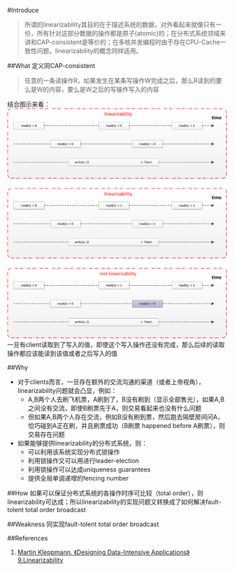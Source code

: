 #Introduce
> 所谓的linearizability其目的在于描述系统的数据，对外看起来就像只有一份，所有针对这部分数据的操作都是原子(atomic)的；在分布式系统领域来讲和CAP-consistent是等价的；在多核并发编程时由于存在CPU-Cache一致性问题，linearizability的概念同样适用。

##What
定义同CAP-consistent

> 任意的一条读操作R，如果发生在某条写操作W完成之后，那么R读到的要么是W的内容，要么是W之后的写操作写入的内容


结合图示来看：
![Alt text](https://github.com/1Feng/learn-distributed-systems/blob/master/theory/consistency/linearizability/images/linearizability.png)
一旦有client读取到了写入的值，即使这个写入操作还没有完成，那么后续的读取操作都应该能读到该值或者之后写入的值


##Why
- 对于clients而言，一旦存在额外的交流沟通的渠道（或者上帝视角），linearizability问题就会凸显，例如：
  - A,B两个人去刷飞机票，A刷到了，B没有刷到（显示全部售光），如果A,B之间没有交流，即使B刷票先于A，则交易看起来也没有什么问题
  - 但如果A,B两个人存在交流，例如B没有刷到票，然后跑去隔壁房间问A，恰巧碰到A正在刷，并且刷票成功（B刷票 happened before A刷票），则交易存在问题
- 如果能够提供linearizability的分布式系统，则：
  - 可以利用该系统实现分布式锁操作
  - 利用锁操作又可以用进行leader-election
  - 利用锁操作可以达成uniqueness guarantees
  - 提供全局单调递增的fencing number

##How
如果可以保证分布式系统的各操作时序可比较（total order），则linearizability可达成；所以linearizability的实现问题又转换成了如何解决fault-tolent total order broadcast

##Weakness
同实现fault-tolent total order broadcast

##References
1. [Martin Kleppmann. 《Designing Data-Intensive Applications》9.Linearizability](http://dataintensive.net/)

